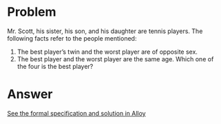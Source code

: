 # Problem

Mr. Scott, his sister, his son, and his daughter are tennis players. The following facts refer to the people mentioned:
1. 	The best player’s twin and the worst player are of opposite sex.
2. 	The best player and the worst player are the same age.
Which one of the four is the best player?

# Answer
[See the formal specification and solution in Alloy](thebestplayer.als)
